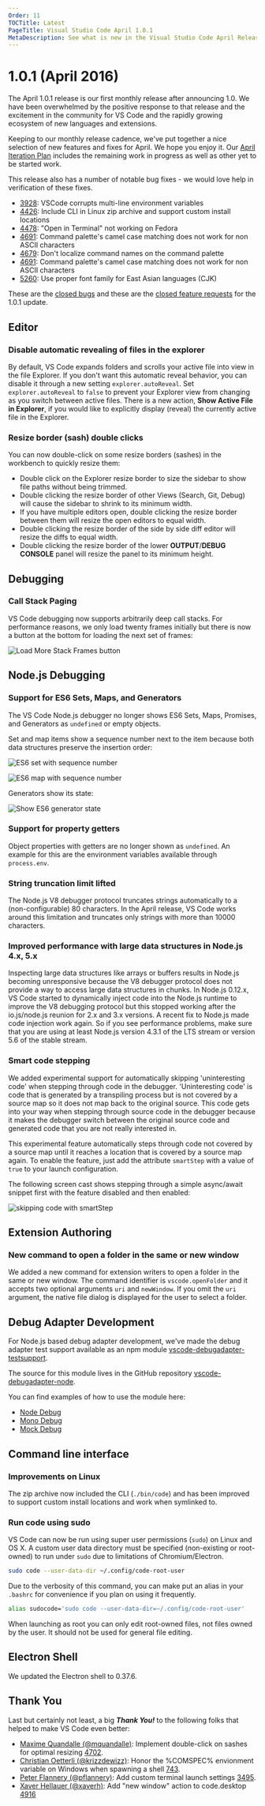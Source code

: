 ```yaml
---
Order: 11
TOCTitle: Latest
PageTitle: Visual Studio Code April 1.0.1
MetaDescription: See what is new in the Visual Studio Code April Release (1.0.1)
---
```


# 1.0.1 (April 2016)

The April 1.0.1 release is our first monthly release after announcing 1.0. We have been overwhelmed by the positive response to that release and the excitement in the community for VS Code and the rapidly growing ecosystem of new languages and extensions.

Keeping to our monthly release cadence, we've put together a nice selection of new features and fixes for April.  We hope you enjoy it. Our [April Iteration Plan](https://github.com/Microsoft/vscode/issues/4888) includes the remaining work in progress as well as other yet to be started work.

This release also has a number of notable bug fixes - we would love help in verification of these fixes.

* [3928](https://github.com/Microsoft/vscode/issues/3928): VSCode corrupts multi-line environment variables
* [4426](https://github.com/Microsoft/vscode/issues/4426): Include CLI in Linux zip archive and support custom install locations
* [4478](https://github.com/Microsoft/vscode/issues/4478): "Open in Terminal" not working on Fedora
* [4691](https://github.com/Microsoft/vscode/issues/4691): Command palette's camel case matching does not work for non ASCII characters
* [4679](https://github.com/Microsoft/vscode/issues/4679): Don't localize command names on the command palette
* [4691](https://github.com/Microsoft/vscode/issues/4691): Command palette's camel case matching does not work for non ASCII characters
* [5260](https://github.com/Microsoft/vscode/issues/5260): Use proper font family for East Asian languages (CJK) 

These are the [closed bugs](https://github.com/Microsoft/vscode/issues?q=is%3Aissue+label%3Abug+milestone%3A%22April+2016%22+is%3Aclosed) and these are the [closed feature requests](https://github.com/Microsoft/vscode/issues?q=is%3Aissue+milestone%3A%22April+2016%22+is%3Aclosed+label%3Afeature-request) for the 1.0.1 update.

## Editor 

### Disable automatic revealing of files in the explorer

By default, VS Code expands folders and scrolls your active file into view in the file Explorer. If you don't want this automatic reveal behavior, you can disable it through a new setting `explorer.autoReveal`. Set `explorer.autoReveal` to `false` to prevent your Explorer view from changing as you switch between active files. There is a new action, **Show Active File in Explorer**, if you would like to explicitly display (reveal) the currently active file in the Explorer.

### Resize border (sash) double clicks

You can now double-click on some resize borders (sashes) in the workbench to quickly resize them:

* Double click on the Explorer resize border to size the sidebar to show file paths without being trimmed.
* Double clicking the resize border of other Views (Search, Git, Debug) will cause the sidebar to shrink to its minimum width.
* If you have multiple editors open, double clicking the resize border between them will resize the open editors to equal width.
* Double clicking the resize border of the side by side diff editor will resize the diffs to equal width.
* Double clicking the resize border of the lower **OUTPUT**/**DEBUG CONSOLE** panel will resize the panel to its minimum height.

## Debugging

### Call Stack Paging

VS Code debugging now supports arbitrarily deep call stacks. For performance reasons, we only load twenty frames initially but there is now a button at the bottom for loading the next set of frames:

![Load More Stack Frames button](images/April/call-stack-paging.png)

## Node.js Debugging

### Support for ES6 Sets, Maps, and Generators

The VS Code Node.js debugger no longer shows ES6 Sets, Maps, Promises, and Generators as `undefined` or empty objects.

Set and map items show a sequence number next to the item because both data structures preserve the insertion order:

![ES6 set with sequence number](images/April/es6-set-support.png)

![ES6 map with sequence number](images/April/es6-map-support.png)

Generators show its state:

![Show ES6 generator state](images/April/es6-generator-support.png)

### Support for property getters

Object properties with getters are no longer shown as `undefined`. An example for this are the environment variables available through `process.env`.

### String truncation limit lifted

The Node.js V8 debugger protocol truncates strings automatically to a (non-configurable) 80 characters. In the April release, VS Code works around this limitation and truncates only strings with more than 10000 characters.

### Improved performance with large data structures in Node.js 4.x, 5.x

Inspecting large data structures like arrays or buffers results in Node.js becoming unresponsive because the V8 debugger protocol does not provide a way to access large data structures in chunks. In Node.js 0.12.x, VS Code started to dynamically inject code into the Node.js runtime to improve the V8 debugging protocol but this stopped working after the io.js/node.js reunion for 2.x and 3.x versions. A recent fix to Node.js made code injection work again. So if you see performance problems, make sure that you are using at least Node.js version 4.3.1 of the LTS stream or version 5.6 of the stable stream.

### Smart code stepping

We added experimental support for automatically skipping 'uninteresting code' when stepping through code in the debugger. 'Uninteresting code' is code that is generated by a transpiling process but is not covered by a source map so it does not map back to the original source. This code gets into your way when stepping through source code in the debugger because it makes the debugger switch between the original source code and generated code that you are not really interested in.

This experimental feature automatically steps through code not covered by a source map until it reaches a location that is covered by a source map again. To enable the feature, just add the attribute `smartStep` with a value of `true` to your launch configuration.

The following screen cast shows stepping through a simple async/await snippet first with the feature disabled and then enabled:

![skipping code with smartStep](images/April/smartStepping.gif)

## Extension Authoring

### New command to open a folder in the same or new window

We added a new command for extension writers to open a folder in the same or new window. The command identifier is `vscode.openFolder` and it accepts two optional arguments `uri` and `newWindow`. If you omit the `uri` argument, the native file dialog is displayed for the user to select a folder.

## Debug Adapter Development

For Node.js based debug adapter development, we've made the debug adapter test support available as an npm module [vscode-debugadapter-testsupport](https://www.npmjs.com/package/vscode-debugadapter-testsupport).

The source for this module lives in the GitHub repository [vscode-debugadapter-node](https://github.com/Microsoft/vscode-debugadapter-node).

You can find examples of how to use the module here:

* [Node Debug](https://github.com/Microsoft/vscode-node-debug/blob/master/src/tests/adapter.test.ts)
* [Mono Debug](https://github.com/Microsoft/vscode-mono-debug/blob/master/tests/adapter.test.ts)
* [Mock Debug](https://github.com/Microsoft/vscode-mock-debug/blob/master/src/tests/adapter.test.ts)

## Command line interface

### Improvements on Linux

The zip archive now included the CLI (`./bin/code`) and has been improved to support custom install locations and work when symlinked to. 

### Run code using sudo

VS Code can now be run using super user permissions (`sudo`) on Linux and OS X. A custom user data directory must be specified (non-existing or root-owned) to run under `sudo` due to limitations of Chromium/Electron.

```bash
sudo code --user-data-dir ~/.config/code-root-user
```

Due to the verbosity of this command, you can make put an alias in your `.bashrc` for convenience if you plan on using it frequently.

```bash
alias sudocode='sudo code --user-data-dir=~/.config/code-root-user'
``` 

When launching as root you can only edit root-owned files, not files owned by the user. It should not be used for general file editing.

## Electron Shell

We updated the Electron shell to 0.37.6.

## Thank You

Last but certainly not least, a big *__Thank You!__* to the following folks that helped to make VS Code even better:

* [Maxime Quandalle (@mquandalle)](https://github.com/mquandalle): Implement double-click on sashes for optimal resizing [4702](https://github.com/Microsoft/vscode/pull/4702).
* [Christian Oetterli (@krizzdewizz)](https://github.com/krizzdewizz): Honor the %COMSPEC% envionment variable on Windows when spawning a shell [743](https://github.com/Microsoft/vscode/issues/743).
* [Peter Flannery (@pflannery)](https://github.com/pflannery): Add custom terminal launch settings [3495](https://github.com/Microsoft/vscode/pull/3495).
* [Xaver Hellauer (@xaverh)](https://github.com/xaverh): Add "new window" action to code.desktop [4916](https://github.com/Microsoft/vscode/pull/4916)


